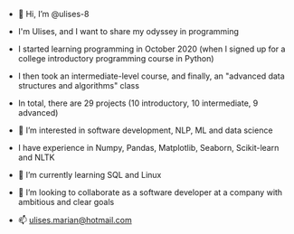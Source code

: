 - 👋 Hi, I’m @ulises-8
- I'm Ulises, and I want to share my odyssey in programming
- I started learning programming in October 2020 (when I signed up for a college introductory programming course in Python)
- I then took an intermediate-level course, and finally, an "advanced data structures and algorithms" class
- In total, there are 29 projects (10 introductory, 10 intermediate, 9 advanced)
 
- 👀 I’m interested in software development, NLP, ML and data science
- I have experience in Numpy, Pandas, Matplotlib, Seaborn, Scikit-learn and NLTK
- 🌱 I’m currently learning SQL and Linux 
- 💞️ I’m looking to collaborate as a software developer at a company with ambitious and clear goals
- 📫 ulises.marian@hotmail.com

<!---
ulises-8/ulises-8 is a ✨ special ✨ repository because its `README.md` (this file) appears on your GitHub profile.
You can click the Preview link to take a look at your changes.
--->
